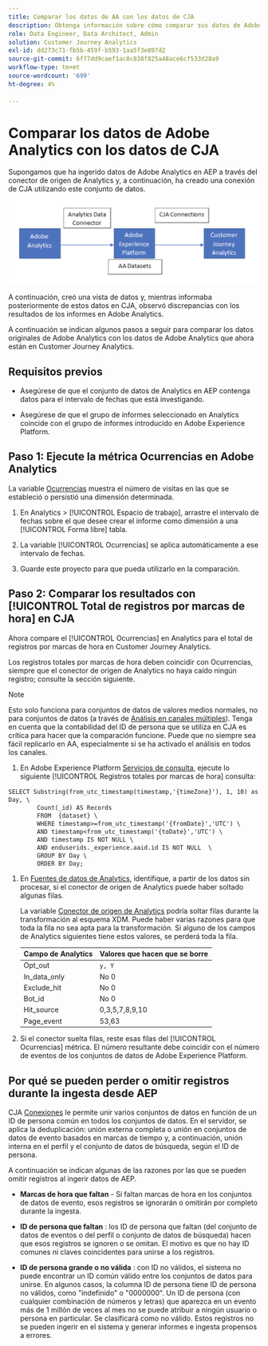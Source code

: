 ```yaml
---
title: Comparar los datos de AA con los datos de CJA
description: Obtenga información sobre cómo comparar sus datos de Adobe Analytics con los de Customer Journey Analytics
role: Data Engineer, Data Architect, Admin
solution: Customer Journey Analytics
exl-id: dd273c71-fb5b-459f-b593-1aa5f3e897d2
source-git-commit: 6f77dd9caef1ac8c838f825a48ace6cf533d28a9
workflow-type: tm+mt
source-wordcount: '699'
ht-degree: 4%

---
```


# Comparar los datos de Adobe Analytics con los datos de CJA

Supongamos que ha ingerido datos de Adobe Analytics en AEP a través del conector de origen de Analytics y, a continuación, ha creado una conexión de CJA utilizando este conjunto de datos.

![flujo de datos](assets/compare.png)

A continuación, creó una vista de datos y, mientras informaba posteriormente de estos datos en CJA, observó discrepancias con los resultados de los informes en Adobe Analytics.

A continuación se indican algunos pasos a seguir para comparar los datos originales de Adobe Analytics con los datos de Adobe Analytics que ahora están en Customer Journey Analytics.

## Requisitos previos

* Asegúrese de que el conjunto de datos de Analytics en AEP contenga datos para el intervalo de fechas que está investigando.

* Asegúrese de que el grupo de informes seleccionado en Analytics coincide con el grupo de informes introducido en Adobe Experience Platform.

## Paso 1: Ejecute la métrica Ocurrencias en Adobe Analytics

La variable [Ocurrencias](https://experienceleague.adobe.com/docs/analytics/components/metrics/ocurrences.html?lang=es) muestra el número de visitas en las que se estableció o persistió una dimensión determinada.

1. En Analytics > [!UICONTROL Espacio de trabajo], arrastre el intervalo de fechas sobre el que desee crear el informe como dimensión a una [!UICONTROL Forma libre] tabla.

1. La variable [!UICONTROL Ocurrencias] se aplica automáticamente a ese intervalo de fechas.

1. Guarde este proyecto para que pueda utilizarlo en la comparación.

## Paso 2: Comparar los resultados con [!UICONTROL Total de registros por marcas de hora] en CJA

Ahora compare el [!UICONTROL Ocurrencias] en Analytics para el total de registros por marcas de hora en Customer Journey Analytics.

Los registros totales por marcas de hora deben coincidir con Ocurrencias, siempre que el conector de origen de Analytics no haya caído ningún registro; consulte la sección siguiente.

>[!NOTE]
>
>Esto solo funciona para conjuntos de datos de valores medios normales, no para conjuntos de datos (a través de [Análisis en canales múltiples](/help/connections/cca/overview.md)). Tenga en cuenta que la contabilidad del ID de persona que se utiliza en CJA es crítica para hacer que la comparación funcione. Puede que no siempre sea fácil replicarlo en AA, especialmente si se ha activado el análisis en todos los canales.

1. En Adobe Experience Platform [Servicios de consulta](https://experienceleague.adobe.com/docs/experience-platform/query/best-practices/adobe-analytics.html), ejecute lo siguiente [!UICONTROL Registros totales por marcas de hora] consulta:

```
SELECT Substring(from_utc_timestamp(timestamp,'{timeZone}'), 1, 10) as Day, \ 
        Count(_id) AS Records 
        FROM  {dataset} \ 
        WHERE timestamp>=from_utc_timestamp('{fromDate}','UTC') \ 
        AND timestamp<from_utc_timestamp('{toDate}','UTC') \ 
        AND timestamp IS NOT NULL \ 
        AND enduserids._experience.aaid.id IS NOT NULL  \ 
        GROUP BY Day \ 
        ORDER BY Day; 
```

1. En [Fuentes de datos de Analytics](https://experienceleague.adobe.com/docs/analytics/export/analytics-data-feed/data-feed-contents/datafeeds-reference.html?lang=es), identifique, a partir de los datos sin procesar, si el conector de origen de Analytics puede haber soltado algunas filas.

   La variable [Conector de origen de Analytics](https://experienceleague.adobe.com/docs/experience-platform/sources/ui-tutorials/create/adobe-applications/analytics.html?lang=es) podría soltar filas durante la transformación al esquema XDM. Puede haber varias razones para que toda la fila no sea apta para la transformación. Si alguno de los campos de Analytics siguientes tiene estos valores, se perderá toda la fila.

   | Campo de Analytics | Valores que hacen que se borre |
   | --- | --- |
   | Opt_out | `y, Y` |
   | In_data_only | No 0 |
   | Exclude_hit | No 0 |
   | Bot_id | No 0 |
   | Hit_source | 0,3,5,7,8,9,10 |
   | Page_event | 53,63 |

1. Si el conector suelta filas, reste esas filas del [!UICONTROL Ocurrencias] métrica. El número resultante debe coincidir con el número de eventos de los conjuntos de datos de Adobe Experience Platform.

## Por qué se pueden perder o omitir registros durante la ingesta desde AEP

CJA [Conexiones](/help/connections/create-connection.md) le permite unir varios conjuntos de datos en función de un ID de persona común en todos los conjuntos de datos. En el servidor, se aplica la deduplicación: unión externa completa o unión en conjuntos de datos de evento basados en marcas de tiempo y, a continuación, unión interna en el perfil y el conjunto de datos de búsqueda, según el ID de persona.

A continuación se indican algunas de las razones por las que se pueden omitir registros al ingerir datos de AEP.

* **Marcas de hora que faltan** - Si faltan marcas de hora en los conjuntos de datos de evento, esos registros se ignorarán o omitirán por completo durante la ingesta.

* **ID de persona que faltan** : los ID de persona que faltan (del conjunto de datos de eventos o del perfil o conjunto de datos de búsqueda) hacen que esos registros se ignoren o se omitan. El motivo es que no hay ID comunes ni claves coincidentes para unirse a los registros.

* **ID de persona grande o no válida** : con ID no válidos, el sistema no puede encontrar un ID común válido entre los conjuntos de datos para unirse. En algunos casos, la columna ID de persona tiene ID de persona no válidos, como &quot;indefinido&quot; o &quot;0000000&quot;. Un ID de persona (con cualquier combinación de números y letras) que aparezca en un evento más de 1 millón de veces al mes no se puede atribuir a ningún usuario o persona en particular. Se clasificará como no válido. Estos registros no se pueden ingerir en el sistema y generar informes e ingesta propensos a errores.
